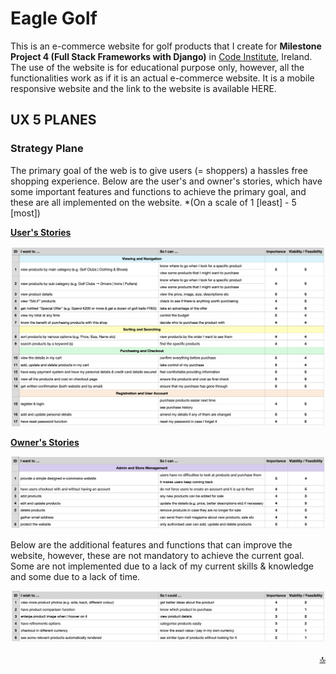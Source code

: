 <!-- Website Image goes here -->
# Eagle Golf <a name="top"></a>

This is an e-commerce website for golf products that I create for **Milestone Project 4 (Full Stack Frameworks with Django)** in [Code Institute](https://codeinstitute.net/), Ireland. The use of the website is for educational purpose only, however, all the functionalities work as if it is an actual e-commerce website. It is a mobile responsive website and the link to the website is available HERE. <!-- Live Site Link here -->

<!-- Mock up goes here -->

## UX 5 PLANES

### Strategy Plane

The primary goal of the web is to give users (= shoppers) a hassles free shopping experience. Below are the user's and owner's stories, which have some important features and functions to achieve the primary goal, and these are all implemented on the website. *(On a scale of 1 [least] - 5 [most])

**<ins>User's Stories</ins>**

![image](https://github.com/Toto-Kotaro-Tanaka/ms4-eagle-golf/blob/master/readme/ux/user-stories.png)<br>

**<ins>Owner's Stories</ins>**

![image](https://github.com/Toto-Kotaro-Tanaka/ms4-eagle-golf/blob/master/readme/ux/owner-stories.png)<br>

Below are the additional features and functions that can improve the website, however, these are not mandatory to achieve the current goal. Some are not implemented due to a lack of my current skills & knowledge and some due to a lack of time.

![image](https://github.com/Toto-Kotaro-Tanaka/ms4-eagle-golf/blob/master/readme/ux/additional-features.png)<br>

<div align="right"><a href="#top">🔝</a></div>